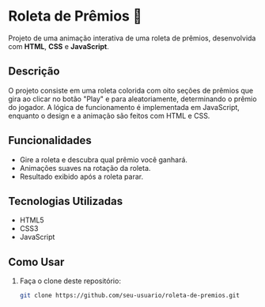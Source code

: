 # Roleta de Prêmios 🎯

Projeto de uma animação interativa de uma roleta de prêmios, desenvolvida com **HTML**, **CSS** e **JavaScript**. 

## Descrição

O projeto consiste em uma roleta colorida com oito seções de prêmios que gira ao clicar no botão "Play" e para aleatoriamente, determinando o prêmio do jogador. A lógica de funcionamento é implementada em JavaScript, enquanto o design e a animação são feitos com HTML e CSS.

## Funcionalidades

- Gire a roleta e descubra qual prêmio você ganhará.
- Animações suaves na rotação da roleta.
- Resultado exibido após a roleta parar.

## Tecnologias Utilizadas

- HTML5
- CSS3
- JavaScript

## Como Usar

1. Faça o clone deste repositório:
   ```bash
   git clone https://github.com/seu-usuario/roleta-de-premios.git
